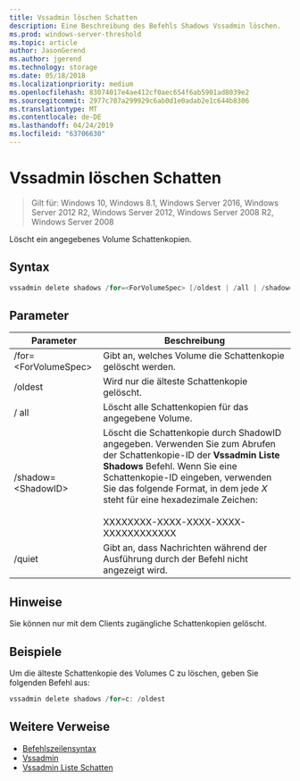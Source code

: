```yaml
---
title: Vssadmin löschen Schatten
description: Eine Beschreibung des Befehls Shadows Vssadmin löschen.
ms.prod: windows-server-threshold
ms.topic: article
author: JasonGerend
ms.author: jgerend
ms.technology: storage
ms.date: 05/18/2018
ms.localizationpriority: medium
ms.openlocfilehash: 83074017e4ae412cf0aec654f6ab5901ad8039e2
ms.sourcegitcommit: 2977c707a299929c6ab0d1e0adab2e1c644b8306
ms.translationtype: MT
ms.contentlocale: de-DE
ms.lasthandoff: 04/24/2019
ms.locfileid: "63706630"
---
```

# <a name="vssadmin-delete-shadows"></a>Vssadmin löschen Schatten

>Gilt für: Windows 10, Windows 8.1, Windows Server 2016, Windows Server 2012 R2, Windows Server 2012, Windows Server 2008 R2, Windows Server 2008

Löscht ein angegebenes Volume Schattenkopien.

## <a name="syntax"></a>Syntax

```PowerShell
vssadmin delete shadows /for=<ForVolumeSpec> [/oldest | /all | /shadow=<ShadowID>] [/quiet]
```

## <a name="parameters"></a>Parameter

|Parameter|Beschreibung|
|---|---|
|/for=\<ForVolumeSpec>|Gibt an, welches Volume die Schattenkopie gelöscht werden.|
|/oldest|Wird nur die älteste Schattenkopie gelöscht.|
|/ all|Löscht alle Schattenkopien für das angegebene Volume.|
|/shadow=\<ShadowID>|Löscht die Schattenkopie durch ShadowID angegeben. Verwenden Sie zum Abrufen der Schattenkopie-ID der **Vssadmin Liste Shadows** Befehl. Wenn Sie eine Schattenkopie-ID eingeben, verwenden Sie das folgende Format, in dem jede *X* steht für eine hexadezimale Zeichen:<br><br>XXXXXXXX-XXXX-XXXX-XXXX-XXXXXXXXXXXX|
|/quiet|Gibt an, dass Nachrichten während der Ausführung durch der Befehl nicht angezeigt wird.|

## <a name="remarks"></a>Hinweise

Sie können nur mit dem Clients zugängliche Schattenkopien gelöscht.

## <a name="examples"></a>Beispiele

Um die älteste Schattenkopie des Volumes C zu löschen, geben Sie folgenden Befehl aus:

```PowerShell
vssadmin delete shadows /for=c: /oldest
```

## <a name="additional-references"></a>Weitere Verweise

* [Befehlszeilensyntax](https://docs.microsoft.com/previous-versions/windows/it-pro/windows-server-2012-r2-and-2012/cc771080(v%3dws.11))
* [Vssadmin](vssadmin.md)
* [Vssadmin Liste Schatten](vssadmin-list-shadows.md)